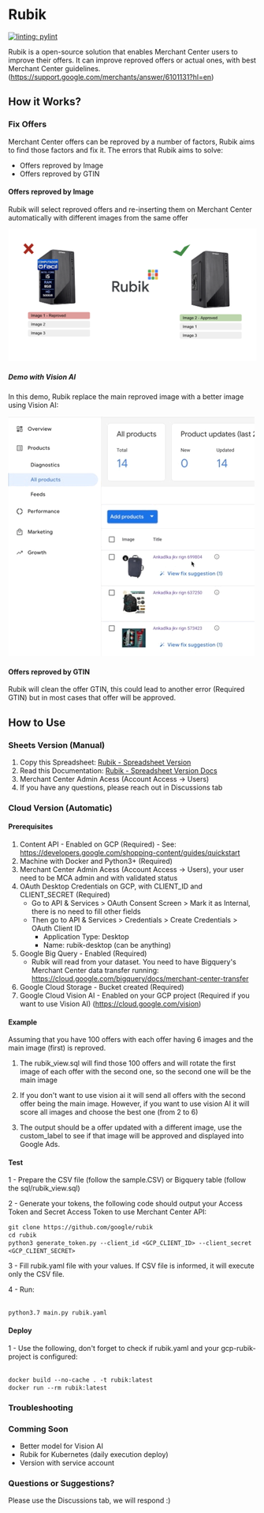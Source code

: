 # Rubik

[![linting: pylint](https://img.shields.io/badge/linting-pylint-yellowgreen)](https://github.com/PyCQA/pylint)

Rubik is a open-source solution that enables Merchant Center users to improve their offers. It can improve reproved offers or actual ones, with best Merchant Center guidelines. (https://support.google.com/merchants/answer/6101131?hl=en)

## How it Works?

### Fix Offers

Merchant Center offers can be reproved by a number of factors, Rubik aims to find those factors and fix it.
The errors that Rubik aims to solve:

- Offers reproved by Image
- Offers reproved by GTIN

#### Offers reproved by Image

Rubik will select reproved offers and re-inserting them on Merchant Center automatically with different images from the same offer

![Rubik Present](images/rubik_3.png?raw=true "Rubik Present")

##### Demo with Vision AI

In this demo, Rubik replace the main reproved image with a better image using Vision AI:

![Rubik Example](images/rubik_example.gif?raw=true "Rubik Example")

#### Offers reproved by GTIN

Rubik will clean the offer GTIN, this could lead to another error (Required GTIN) but in most cases that offer will be approved.


## How to Use

### Sheets Version (Manual)

1. Copy this Spreadsheet: [Rubik - Spreadsheet Version](https://docs.google.com/spreadsheets/d/1V9Sim1E6waqWJaqppjDDuhgfYQqUKTXkcF-zGQXOBIA/copy?usp=sharing)
2. Read this Documentation: [Rubik - Spreadsheet Version Docs](https://docs.google.com/document/d/1q7rgzG88ZS9-SKSItI4H1DPsXmmNDDfr1V_VaQNEpZ8/copy)
3. Merchant Center Admin Acess (Account Access -> Users)
4. If you have any questions, please reach out in Discussions tab


### Cloud Version (Automatic)

#### Prerequisites

 1. Content API - Enabled on GCP (Required) - See: https://developers.google.com/shopping-content/guides/quickstart
 2. Machine with Docker and Python3+ (Required)
 3. Merchant Center Admin Acess (Account Access -> Users), your user need to be MCA admin and with validated status
 4. OAuth Desktop Credentials on GCP, with CLIENT_ID and CLIENT_SECRET (Required)
    - Go to API & Services > OAuth Consent Screen > Mark it as Internal, there is no need to fill other fields
    - Then go to API & Services > Credentials > Create Credentials > OAuth Client ID
        - Application Type: Desktop
        - Name: rubik-desktop (can be anything)
 5. Google Big Query - Enabled (Required)
    - Rubik will read from your dataset. You need to have Bigquery's Merchant Center data transfer running: https://cloud.google.com/bigquery/docs/merchant-center-transfer
 6. Google Cloud Storage - Bucket created (Required)
 7. Google Cloud Vision AI - Enabled on your GCP project (Required if you want to use Vision AI) (https://cloud.google.com/vision)

#### Example

Assuming that you have 100 offers with each offer having 6 images and the main image (first) is reproved.

1. The rubik_view.sql will find those 100 offers and will rotate the first image of each offer with the second one, so the second one will be the main image

2. If you don't want to use vision ai it will send all offers with the second offer being the main image. However, if you want to use vision AI it will score all images and choose the best one (from 2 to 6)

3. The output should be a offer updated with a different image, use the custom_label to see if that image will be approved and displayed into Google Ads.

#### Test

1 - Prepare the CSV file (follow the sample.CSV) or Bigquery table (follow the sql/rubik_view.sql)


2 - Generate your tokens, the following code should output your Access Token and Secret Access Token to use Merchant Center API:

``` shell
git clone https://github.com/google/rubik
cd rubik
python3 generate_token.py --client_id <GCP_CLIENT_ID> --client_secret <GCP_CLIENT_SECRET>
```

3 - Fill rubik.yaml file with your values. If CSV file is informed, it will execute only the CSV file.

4 - Run:

``` python3

python3.7 main.py rubik.yaml

```

#### Deploy

1 - Use the following, don't forget to check if rubik.yaml and your gcp-rubik-project is configured:

``` docker

docker build --no-cache . -t rubik:latest
docker run --rm rubik:latest

```


### Troubleshooting

### Comming Soon

- Better model for Vision AI
- Rubik for Kubernetes (daily execution deploy)
- Version with service account

### Questions or Suggestions?

Please use the Discussions tab, we will respond :)


